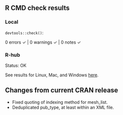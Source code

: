 ## R CMD check results

### Local

`devtools::check()`:

  0 errors ✓ | 0 warnings ✓ | 0 notes ✓

### R-hub

Status: OK

See results for Linux, Mac, and Windows [here](https://github.com/hugheylab/pmparser/actions/runs/15636674561).

## Changes from current CRAN release

* Fixed quoting of indexing method for mesh_list.
* Deduplicated pub_type, at least within an XML file.
